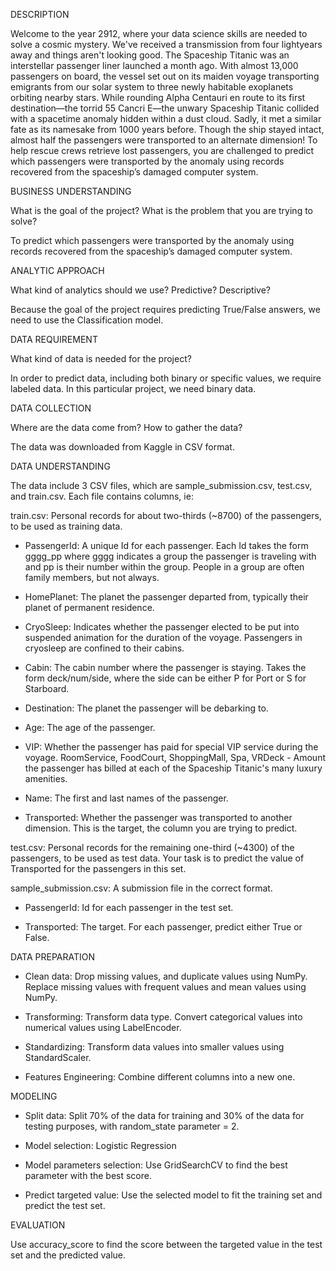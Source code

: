 DESCRIPTION

Welcome to the year 2912, where your data science skills are needed to solve a cosmic mystery. We've received a transmission from four lightyears away and things aren't looking good. The Spaceship Titanic was an interstellar passenger liner launched a month ago. With almost 13,000 passengers on board, the vessel set out on its maiden voyage transporting emigrants from our solar system to three newly habitable exoplanets orbiting nearby stars. While rounding Alpha Centauri en route to its first destination—the torrid 55 Cancri E—the unwary Spaceship Titanic collided with a spacetime anomaly hidden within a dust cloud. Sadly, it met a similar fate as its namesake from 1000 years before. Though the ship stayed intact, almost half the passengers were transported to an alternate dimension! To help rescue crews retrieve lost passengers, you are challenged to predict which passengers were transported by the anomaly using records recovered from the spaceship’s damaged computer system.

BUSINESS UNDERSTANDING

What is the goal of the project? What is the problem that you are trying to solve?

To predict which passengers were transported by the anomaly using records recovered from the spaceship’s damaged computer system.

ANALYTIC APPROACH

What kind of analytics should we use? Predictive? Descriptive?

Because the goal of the project requires predicting True/False answers, we need to use the Classification model.

DATA REQUIREMENT

What kind of data is needed for the project?

In order to predict data, including both binary or specific values, we require labeled data. In this particular project, we need binary data.

DATA COLLECTION

Where are the data come from? How to gather the data?

The data was downloaded from Kaggle in CSV format. 

DATA UNDERSTANDING 

The data include 3 CSV files, which are sample_submission.csv, test.csv, and train.csv. Each file contains columns, ie:

train.csv: Personal records for about two-thirds (~8700) of the passengers, to be used as training data.

- PassengerId: A unique Id for each passenger. Each Id takes the form gggg_pp where gggg indicates a group the passenger is traveling with and pp is their number within the group. People in a group are often family members, but not always.

- HomePlanet: The planet the passenger departed from, typically their planet of permanent residence.

- CryoSleep: Indicates whether the passenger elected to be put into suspended animation for the duration of the voyage. Passengers in cryosleep are confined to their cabins.

- Cabin: The cabin number where the passenger is staying. Takes the form deck/num/side, where the side can be either P for Port or S for Starboard.

- Destination: The planet the passenger will be debarking to.

- Age: The age of the passenger.

- VIP: Whether the passenger has paid for special VIP service during the voyage. RoomService, FoodCourt, ShoppingMall, Spa, VRDeck - Amount the passenger has billed at each of the Spaceship Titanic's
many luxury amenities.

- Name: The first and last names of the passenger.

- Transported: Whether the passenger was transported to another dimension. This is the target, the column you are trying to predict.

test.csv: Personal records for the remaining one-third (~4300) of the passengers, to be used as test data. Your task is to predict the value of Transported for the passengers in this set.

sample_submission.csv: A submission file in the correct format.

- PassengerId: Id for each passenger in the test set.

- Transported: The target. For each passenger, predict either True or False.

DATA PREPARATION

- Clean data: Drop missing values, and duplicate values using NumPy. Replace missing values with frequent values and mean values using NumPy.

- Transforming: Transform data type. Convert categorical values into numerical values using LabelEncoder.

- Standardizing: Transform data values into smaller values using StandardScaler.

- Features Engineering: Combine different columns into a new one.

MODELING

- Split data: Split 70% of the data for training and 30% of the data for testing purposes, with random_state parameter = 2.

- Model selection: Logistic Regression

- Model parameters selection: Use GridSearchCV to find the best parameter with the best score.

- Predict targeted value: Use the selected model to fit the training set and predict the test set.

EVALUATION

Use accuracy_score to find the score between the targeted value in the test set and the predicted value. 
